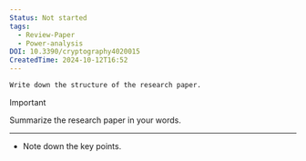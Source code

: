 ```yaml
---
Status: Not started
tags:
  - Review-Paper
  - Power-analysis
DOI: 10.3390/cryptography4020015
CreatedTime: 2024-10-12T16:52
---
```

```Markdown
Write down the structure of the research paper.
```

> [!important]  
> Summarize the research paper in your words.  

[](https://www.notion.soundefined)

---

- Note down the key points.